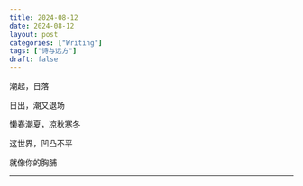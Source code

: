 ```yaml
---
title: 2024-08-12
date: 2024-08-12
layout: post
categories: ["Writing"]
tags: ["诗与远方"]
draft: false
---
```


潮起，日落

日出，潮又退场

懒春潮夏，凉秋寒冬

这世界，凹凸不平

就像你的胸脯

---

